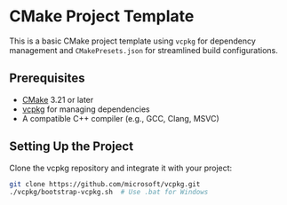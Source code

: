 # CMake Project Template

This is a basic CMake project template using `vcpkg` for dependency management and `CMakePresets.json` for streamlined build configurations.

## Prerequisites

- [CMake](https://cmake.org/download/) 3.21 or later
- [vcpkg](https://github.com/microsoft/vcpkg) for managing dependencies
- A compatible C++ compiler (e.g., GCC, Clang, MSVC)


    
## Setting Up the Project

Clone the vcpkg repository and integrate it with your project:

```bash
git clone https://github.com/microsoft/vcpkg.git
./vcpkg/bootstrap-vcpkg.sh  # Use .bat for Windows
```

